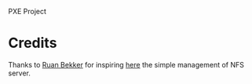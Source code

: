 PXE Project

# Credits
Thanks to [Ruan Bekker](https://ruan.dev/) for inspiring [here](https://sysadmins.co.za/setup-a-nfs-server-with-docker/) the simple management of NFS server. 